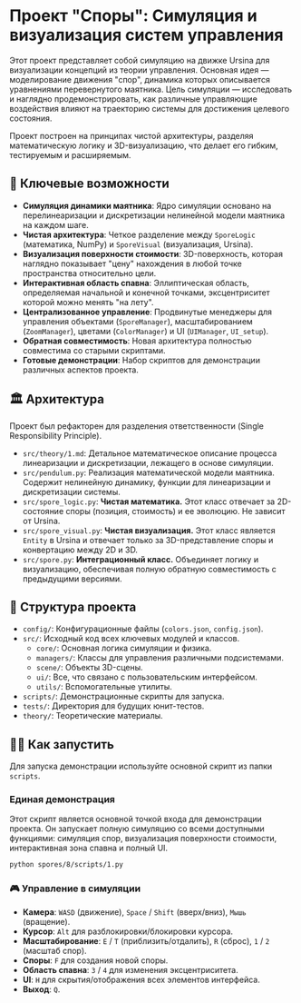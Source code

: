 # Проект "Споры": Симуляция и визуализация систем управления

Этот проект представляет собой симуляцию на движке Ursina для визуализации концепций из теории управления. Основная идея — моделирование движения "спор", динамика которых описывается уравнениями перевернутого маятника. Цель симуляции — исследовать и наглядно продемонстрировать, как различные управляющие воздействия влияют на траекторию системы для достижения целевого состояния.

Проект построен на принципах чистой архитектуры, разделяя математическую логику и 3D-визуализацию, что делает его гибким, тестируемым и расширяемым.

## 🚀 Ключевые возможности

-   **Симуляция динамики маятника**: Ядро симуляции основано на перелинеаризации и дискретизации нелинейной модели маятника на каждом шаге.
-   **Чистая архитектура**: Четкое разделение между `SporeLogic` (математика, NumPy) и `SporeVisual` (визуализация, Ursina).
-   **Визуализация поверхности стоимости**: 3D-поверхность, которая наглядно показывает "цену" нахождения в любой точке пространства относительно цели.
-   **Интерактивная область спавна**: Эллиптическая область, определяемая начальной и конечной точками, эксцентриситет которой можно менять "на лету".
-   **Централизованное управление**: Продвинутые менеджеры для управления объектами (`SporeManager`), масштабированием (`ZoomManager`), цветами (`ColorManager`) и UI (`UIManager`, `UI_setup`).
-   **Обратная совместимость**: Новая архитектура полностью совместима со старыми скриптами.
-   **Готовые демонстрации**: Набор скриптов для демонстрации различных аспектов проекта.

## 🏛️ Архитектура

Проект был рефакторен для разделения ответственности (Single Responsibility Principle).

-   `src/theory/1.md`: Детальное математическое описание процесса линеаризации и дискретизации, лежащего в основе симуляции.
-   `src/pendulum.py`: Реализация математической модели маятника. Содержит нелинейную динамику, функции для линеаризации и дискретизации системы.
-   `src/spore_logic.py`: **Чистая математика.** Этот класс отвечает за 2D-состояние споры (позиция, стоимость) и ее эволюцию. Не зависит от Ursina.
-   `src/spore_visual.py`: **Чистая визуализация.** Этот класс является `Entity` в Ursina и отвечает только за 3D-представление споры и конвертацию между 2D и 3D.
-   `src/spore.py`: **Интеграционный класс.** Объединяет логику и визуализацию, обеспечивая полную обратную совместимость с предыдущими версиями.

## 📂 Структура проекта

-   `config/`: Конфигурационные файлы (`colors.json`, `config.json`).
-   `src/`: Исходный код всех ключевых модулей и классов.
    -   `core/`: Основная логика симуляции и физика.
    -   `managers/`: Классы для управления различными подсистемами.
    -   `scene/`: Объекты 3D-сцены.
    -   `ui/`: Все, что связано с пользовательским интерфейсом.
    -   `utils/`: Вспомогательные утилиты.
-   `scripts/`: Демонстрационные скрипты для запуска.
-   `tests/`: Директория для будущих юнит-тестов.
-   `theory/`: Теоретические материалы.

## 🏃‍♀️ Как запустить

Для запуска демонстрации используйте основной скрипт из папки `scripts`.

### Единая демонстрация

Этот скрипт является основной точкой входа для демонстрации проекта. Он запускает полную симуляцию со всеми доступными функциями: симуляция спор, визуализация поверхности стоимости, интерактивная зона спавна и полный UI.

```bash
python spores/8/scripts/1.py
```

### 🎮 Управление в симуляции

-   **Камера**: `WASD` (движение), `Space` / `Shift` (вверх/вниз), `Мышь` (вращение).
-   **Курсор**: `Alt` для разблокировки/блокировки курсора.
-   **Масштабирование**: `E` / `T` (приблизить/отдалить), `R` (сброс), `1` / `2` (масштаб спор).
-   **Споры**: `F` для создания новой споры.
-   **Область спавна**: `3` / `4` для изменения эксцентриситета.
-   **UI**: `H` для скрытия/отображения всех элементов интерфейса.
-   **Выход**: `Q`. 
